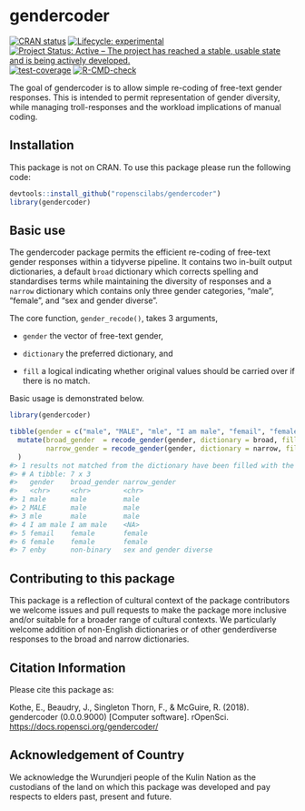 
<!-- README.md is generated from README.Rmd. Please edit that file -->

# gendercoder

<!-- badges: start -->

[![CRAN
status](https://www.r-pkg.org/badges/version/gendercoder)](https://CRAN.R-project.org/package=gendercoder)
[![Lifecycle:
experimental](https://img.shields.io/badge/lifecycle-experimental-orange.svg)](https://www.tidyverse.org/lifecycle/#experimental)
[![Project Status: Active – The project has reached a stable, usable
state and is being actively
developed.](https://www.repostatus.org/badges/latest/active.svg)](https://www.repostatus.org/#active)
[![test-coverage](https://github.com/ropenscilabs/gendercoder/workflows/test-coverage/badge.svg)](https://github.com/ropenscilabs/gendercoder/actions)
[![R-CMD-check](https://github.com/ropenscilabs/gendercoder/workflows/R-CMD-check/badge.svg)](https://github.com/ropenscilabs/gendercoder/actions)
<!-- badges: end -->

The goal of gendercoder is to allow simple re-coding of free-text gender
responses. This is intended to permit representation of gender
diversity, while managing troll-responses and the workload implications
of manual coding.

## Installation

This package is not on CRAN. To use this package please run the
following code:

``` r
devtools::install_github("ropenscilabs/gendercoder")
library(gendercoder)
```

## Basic use

The gendercoder package permits the efficient re-coding of free-text
gender responses within a tidyverse pipeline. It contains two in-built
output dictionaries, a default `broad` dictionary which corrects
spelling and standardises terms while maintaining the diversity of
responses and a `narrow` dictionary which contains only three gender
categories, “male”, “female”, and “sex and gender diverse”.

The core function, `gender_recode()`, takes 3 arguments,

-   `gender` the vector of free-text gender,

-   `dictionary` the preferred dictionary, and

-   `fill` a logical indicating whether original values should be
    carried over if there is no match.

Basic usage is demonstrated below.

``` r
library(gendercoder)

tibble(gender = c("male", "MALE", "mle", "I am male", "femail", "female", "enby")) %>% 
  mutate(broad_gender  = recode_gender(gender, dictionary = broad, fill = TRUE),
         narrow_gender = recode_gender(gender, dictionary = narrow, fill = FALSE)
  )
#> 1 results not matched from the dictionary have been filled with the user inputted values
#> # A tibble: 7 x 3
#>   gender    broad_gender narrow_gender         
#>   <chr>     <chr>        <chr>                 
#> 1 male      male         male                  
#> 2 MALE      male         male                  
#> 3 mle       male         male                  
#> 4 I am male I am male    <NA>                  
#> 5 femail    female       female                
#> 6 female    female       female                
#> 7 enby      non-binary   sex and gender diverse
```

## Contributing to this package

This package is a reflection of cultural context of the package
contributors we welcome issues and pull requests to make the package
more inclusive and/or suitable for a broader range of cultural contexts.
We particularly welcome addition of non-English dictionaries or of other
genderdiverse responses to the broad and narrow dictionaries.

## Citation Information

Please cite this package as:

Kothe, E., Beaudry, J., Singleton Thorn, F., & McGuire, R. (2018).
gendercoder (0.0.0.9000) \[Computer software\]. rOpenSci.
<https://docs.ropensci.org/gendercoder/>

## Acknowledgement of Country

We acknowledge the Wurundjeri people of the Kulin Nation as the
custodians of the land on which this package was developed and pay
respects to elders past, present and future.
